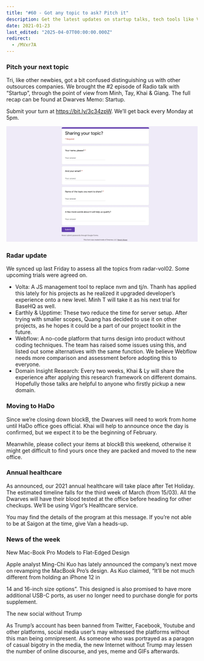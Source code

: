 ```yaml
---
title: "#60 - Got any topic to ask? Pitch it"
description: Get the latest updates on startup talks, tech tools like Volta and Earthly, office moves, healthcare plans, and Apple’s new MacBook Pro design.
date: 2021-01-23
last_edited: "2025-04-07T00:00:00.000Z"
redirect:
  - /MVxr7A
---
```


### Pitch your next topic

Tri, like other newbies, got a bit confused distinguishing us with other outsources companies. We brought the #2 episode of Radio talk with “Startup”, through the point of view from Minh, Tay, Khai & Giang. The full recap can be found at Dwarves Memo: Startup.

Submit your turn at <https://bit.ly/3c34zpW>. We’ll get back every Monday at 5pm.

![](assets/notion-image-1744007082035-4jjui.webp)

### Radar update

We synced up last Friday to assess all the topics from radar-vol02. Some upcoming trials were agreed on.

- Volta: A JS management tool to replace nvm and tj/n. Thanh has applied this lately for his projects as he realized it upgraded developer’s experience onto a new level. Minh T will take it as his next trial for BaseHQ as well.
- Earthly & Upptime: These two reduce the time for server setup. After trying with smaller scopes, Quang has decided to use it on other projects, as he hopes it could be a part of our project toolkit in the future.
- Webflow: A no-code platform that turns design into product without coding techniques. The team has raised some issues using this, and listed out some alternatives with the same function. We believe Webflow needs more comparison and assessment before adopting this to everyone.
- Domain Insight Research: Every two weeks, Khai & Ly will share the experience after applying this research framework on different domains. Hopefully those talks are helpful to anyone who firstly pickup a new domain.

### Moving to HaDo

Since we’re closing down blockB, the Dwarves will need to work from home until HaDo office goes official. Khai will help to announce once the day is confirmed, but we expect it to be the beginning of February.

Meanwhile, please collect your items at blockB this weekend, otherwise it might get difficult to find yours once they are packed and moved to the new office.

### Annual healthcare

As announced, our 2021 annual healthcare will take place after Tet Holiday. The estimated timeline falls for the third week of March (from 15/03). All the Dwarves will have their blood tested at the office before heading for other checkups. We’ll be using Vigor’s Healthcare service.

You may find the details of the program at this message. If you’re not able to be at Saigon at the time, give Van a heads-up.

### News of the week

New Mac-Book Pro Models to Flat-Edged Design

Apple analyst Ming-Chi Kuo has lately announced the company’s next move on revamping the MacBook Pro’s design. As Kuo claimed, “It’ll be not much different from holding an iPhone 12 in

14 and 16-inch size options”. This designed is also promised to have more additional USB-C ports, as user no longer need to purchase dongle for ports supplement.

The new social without Trump

As Trump’s account has been banned from Twitter, Facebook, Youtube and other platforms, social media user’s may witnessed the platforms without this man being omnipresent. As someone who was portrayed as a paragon of casual bigotry in the media, the new Internet without Trump may lessen the number of online discourse, and yes, meme and GIFs afterwards.
